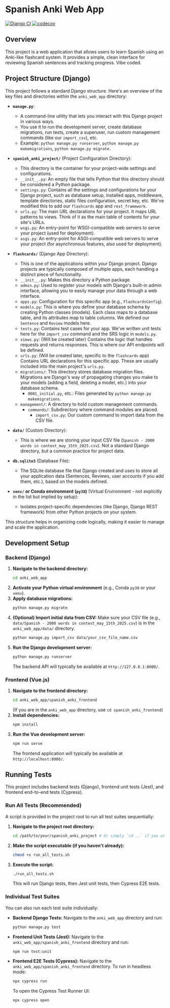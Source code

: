 # Spanish Anki Web App

[![Django CI](https://github.com/beduffy/spanish_anki_project/actions/workflows/ci.yml/badge.svg)](https://github.com/beduffy/spanish_anki_project/actions/workflows/ci.yml)
[![codecov](https://codecov.io/gh/beduffy/spanish/graph/badge.svg)](https://codecov.io/gh/beduffy/spanish)

## Overview

This project is a web application that allows users to learn Spanish using an Anki-like flashcard system. It provides a simple, clean interface for reviewing Spanish sentences and tracking progress. Vibe coded.

## Project Structure (Django)

This project follows a standard Django structure. Here's an overview of the key files and directories within the `anki_web_app` directory:

*   **`manage.py`**: 
    *   A command-line utility that lets you interact with this Django project in various ways. 
    *   You use it to run the development server, create database migrations, run tests, create a superuser, run custom management commands (like our `import_csv`), etc.
    *   Example: `python manage.py runserver`, `python manage.py makemigrations`, `python manage.py migrate`.

*   **`spanish_anki_project/`** (Project Configuration Directory):
    *   This directory is the container for your project-wide settings and configurations.
    *   `__init__.py`: An empty file that tells Python that this directory should be considered a Python package.
    *   `settings.py`: Contains all the settings and configurations for your Django project, such as database setup, installed apps, middleware, template directories, static files configuration, secret key, etc. We've modified this to add our `flashcards` app and `rest_framework`.
    *   `urls.py`: The main URL declarations for your project. It maps URL patterns to views. Think of it as the main table of contents for your site's URLs.
    *   `wsgi.py`: An entry-point for WSGI-compatible web servers to serve your project (used for deployment).
    *   `asgi.py`: An entry-point for ASGI-compatible web servers to serve your project (for asynchronous features, also used for deployment).

*   **`flashcards/`** (Django App Directory):
    *   This is one of the applications within your Django project. Django projects are typically composed of multiple apps, each handling a distinct piece of functionality.
    *   `__init__.py`: Makes this directory a Python package.
    *   `admin.py`: Used to register your models with Django's built-in admin interface, allowing you to easily manage your data through a web interface.
    *   `apps.py`: Configuration for this specific app (e.g., `FlashcardsConfig`).
    *   `models.py`: This is where you define your database schema by creating Python classes (models). Each class maps to a database table, and its attributes map to table columns. We defined our `Sentence` and `Review` models here.
    *   `tests.py`: Contains test cases for your app. We've written unit tests here for the `import_csv` command and the SRS logic in `models.py`.
    *   `views.py`: (Will be created later) Contains the logic that handles requests and returns responses. This is where our API endpoints will be defined.
    *   `urls.py`: (Will be created later, specific to the `flashcards` app) Contains URL declarations for this specific app. These are usually included into the main project's `urls.py`.
    *   `migrations/`: This directory stores database migration files. Migrations are Django's way of propagating changes you make to your models (adding a field, deleting a model, etc.) into your database schema. 
        *   `0001_initial.py`, etc.: Files generated by `python manage.py makemigrations`.
    *   `management/`: A directory to hold custom management commands.
        *   `commands/`: Subdirectory where command modules are placed.
            *   `import_csv.py`: Our custom command to import data from the CSV file.

*   **`data/`** (Custom Directory):
    *   This is where we are storing your input CSV file (`Spanish - 2000 words in context_may_15th_2025.csv`). Not a standard Django directory, but a common practice for project data.

*   **`db.sqlite3`** (Database File):
    *   The SQLite database file that Django created and uses to store all your application data (Sentences, Reviews, user accounts if you add them, etc.), based on the models defined.

*   **`venv/` or Conda environment (`py38`)** (Virtual Environment - not explicitly in the list but implied by setup):
    *   Isolates project-specific dependencies (like Django, Django REST framework) from other Python projects on your system.

This structure helps in organizing code logically, making it easier to manage and scale the application.

## Development Setup

### Backend (Django)

1.  **Navigate to the backend directory:**
    ```bash
    cd anki_web_app
    ```
2.  **Activate your Python virtual environment** (e.g., Conda `py38` or your `venv`).
3.  **Apply database migrations:**
    ```bash
    python manage.py migrate
    ```
4.  **(Optional) Import initial data from CSV:**
    Make sure your CSV file (e.g., `data/Spanish - 2000 words in context_may_15th_2025.csv`) is in the `anki_web_app/data/` directory.
    ```bash
    python manage.py import_csv data/your_csv_file_name.csv
    ```
5.  **Run the Django development server:**
    ```bash
    python manage.py runserver
    ```
    The backend API will typically be available at `http://127.0.0.1:8000/`.

### Frontend (Vue.js)

1.  **Navigate to the frontend directory:**
    ```bash
    cd anki_web_app/spanish_anki_frontend 
    ```
    (If you are in the `anki_web_app` directory, use `cd spanish_anki_frontend`)
2.  **Install dependencies:**
    ```bash
    npm install
    ```
3.  **Run the Vue development server:**
    ```bash
    npm run serve
    ```
    The frontend application will typically be available at `http://localhost:8080/`.

## Running Tests

This project includes backend tests (Django), frontend unit tests (Jest), and frontend end-to-end tests (Cypress).

### Run All Tests (Recommended)

A script is provided in the project root to run all test suites sequentially:

1.  **Navigate to the project root directory:**
    ```bash
    cd /path/to/your/spanish_anki_project # Or simply `cd ..` if you are in `anki_web_app`
    ```
2.  **Make the script executable (if you haven't already):**
    ```bash
    chmod +x run_all_tests.sh
    ```
3.  **Execute the script:**
    ```bash
    ./run_all_tests.sh
    ```
    This will run Django tests, then Jest unit tests, then Cypress E2E tests.

### Individual Test Suites

You can also run each test suite individually:

*   **Backend Django Tests:**
    Navigate to the `anki_web_app` directory and run:
    ```bash
    python manage.py test
    ```

*   **Frontend Unit Tests (Jest):**
    Navigate to the `anki_web_app/spanish_anki_frontend` directory and run:
    ```bash
    npm run test:unit
    ```

*   **Frontend E2E Tests (Cypress):**
    Navigate to the `anki_web_app/spanish_anki_frontend` directory.
    To run in headless mode:
    ```bash
    npx cypress run
    ```
    To open the Cypress Test Runner UI:
    ```bash
    npx cypress open
    ```